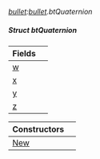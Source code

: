 _[bullet](../../modules/bullet/bullet-module.md):[bullet](../../modules/bullet/bullet-module.md).btQuaternion_
##### Struct btQuaternion

| Fields | |
|:---|:---|
| [w](bullet-btquaternion-w.md) |  |
| [x](bullet-btquaternion-x.md) |  |
| [y](bullet-btquaternion-y.md) |  |
| [z](bullet-btquaternion-z.md) |  |

| Constructors | |
|:---|:---|
| [New](bullet-btquaternion-new.md) |  |

